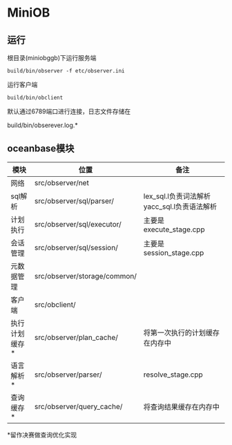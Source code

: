 # MiniOB

## 运行

根目录(miniobggb)下运行服务端

```
build/bin/observer -f etc/observer.ini
```

运行客户端

```
build/bin/obclient 
```

默认通过6789端口进行连接，日志文件存储在

build/bin/obserever.log.*

## oceanbase模块

| 模块          | 位置                         | 备注                                         |
| ------------- | ---------------------------- | -------------------------------------------- |
| 网络          | src/observer/net             |                                              |
| sql解析       | src/observer/sql/parser/     | lex_sql.l负责词法解析 yacc_sql.l负责语法解析 |
| 计划执行      | src/observer/sql/executor/   | 主要是execute_stage.cpp                      |
| 会话管理      | src/observer/sql/session/    | 主要是session_stage.cpp                      |
| 元数据管理    | src/observer/storage/common/ |                                              |
| 客户端        | src/obclient/                |                                              |
| 执行计划缓存* | src/observer/plan_cache/     | 将第一次执行的计划缓存在内存中               |
| 语言解析*     | src/observer/parser/         | resolve_stage.cpp                            |
| 查询缓存*     | src/observer/query_cache/    | 将查询结果缓存在内存中                       |

*留作决赛做查询优化实现

